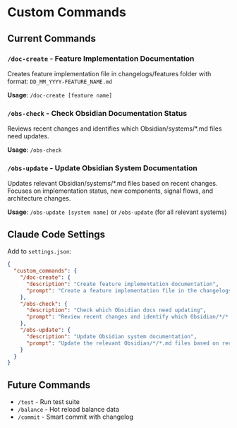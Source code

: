 # Custom Commands

## Current Commands

### `/doc-create` - Feature Implementation Documentation
Creates feature implementation file in changelogs/features folder with format: `DD_MM_YYYY-FEATURE_NAME.md`

**Usage**: `/doc-create [feature name]`

### `/obs-check` - Check Obsidian Documentation Status
Reviews recent changes and identifies which Obsidian/systems/*.md files need updates.

**Usage**: `/obs-check`

### `/obs-update` - Update Obsidian System Documentation  
Updates relevant Obsidian/systems/*.md files based on recent changes. Focuses on implementation status, new components, signal flows, and architecture changes.

**Usage**: `/obs-update [system name]` or `/obs-update` (for all relevant systems)

## Claude Code Settings

Add to `settings.json`:
```json
{
  "custom_commands": {
    "/doc-create": {
      "description": "Create feature implementation documentation", 
      "prompt": "Create a feature implementation file in the changelogs/features folder following the established naming convention (DD_MM_YYYY-FEATURE_NAME.md). Include all required sections: Date & Context, What Was Done, Technical Details, Testing Results, Impact on Game, and Next Steps. See /changelogs/README.md for detailed guidelines."
    },
    "/obs-check": {
      "description": "Check which Obsidian docs need updating",
      "prompt": "Review recent changes and identify which Obsidian/*/*.md files need updates. List specific sections that are now outdated and explain why they need updating. Check for: new components, changed signal flows, modified architecture patterns, and implementation status changes."
    },
    "/obs-update": {
      "description": "Update Obsidian system documentation",
      "prompt": "Update the relevant Obsidian/*/*.md files based on recent changes. Focus on: current implementation status, new components, signal flows, and architecture changes. Use [[tags]] for cross-references (just for Obsidian Linked View Graph). Maintain the established documentation structure and update any outdated information to reflect the current codebase state."
    }
  }
}
```

## Future Commands
- `/test` - Run test suite
- `/balance` - Hot reload balance data
- `/commit` - Smart commit with changelog